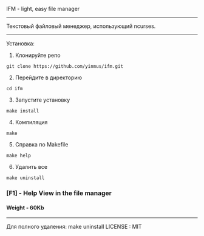 IFM - light, easy file manager
___
Текстовый файловый менеджер, использующий ncurses. 
____



Установка:

1. Клонируйте репо 
```
git clone https://github.com/yinmus/ifm.git
```
2. Перейдите в директорию
```
cd ifm
```
3. Запустите установку
```
make install
```
4. Компиляция 
```
make
```
5. Справка по Makefile
```
make help
```
6. Удалить все
```
make uninstall
```
### [F1] - Help View in the file manager
#### Weight - 60Kb
___


Для полного удаления: make uninstall
LICENSE : MIT

